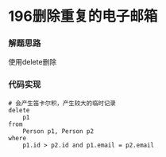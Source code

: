 # 196删除重复的电子邮箱

### 解题思路

使用delete删除

### 代码实现

```
# 会产生笛卡尔积，产生较大的临时记录
delete
	p1
from
	Person p1, Person p2
where
	p1.id > p2.id and p1.email = p2.email

```
